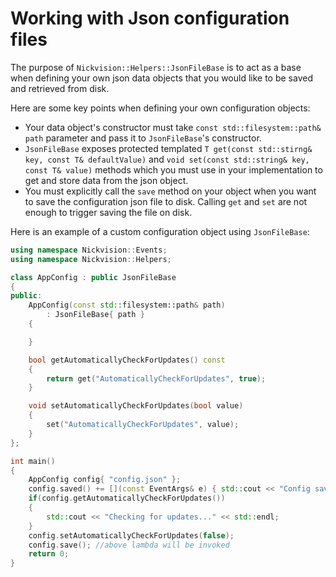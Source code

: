 # Working with Json configuration files
The purpose of `Nickvision::Helpers::JsonFileBase` is to act as a base when defining your own json data objects that you would like to be saved and retrieved from disk.

Here are some key points when defining your own configuration objects:
- Your data object's constructor must take `const std::filesystem::path& path` parameter and pass it to `JsonFileBase`'s constructor. 
- `JsonFileBase` exposes protected templated `T get(const std::stirng& key, const T& defaultValue)` and `void set(const std::string& key, const T& value)` methods which you must use in your implementation to get and store data from the json object.
- You must explicitly call the `save` method on your object when you want to save the configuration json file to disk. Calling `get` and `set` are not enough to trigger saving the file on disk.

Here is an example of a custom configuration object using `JsonFileBase`:
```cpp
using namespace Nickvision::Events;
using namespace Nickvision::Helpers;

class AppConfig : public JsonFileBase
{
public:
    AppConfig(const std::filesystem::path& path)
        : JsonFileBase{ path } 
    { 

    }

    bool getAutomaticallyCheckForUpdates() const
    {
        return get("AutomaticallyCheckForUpdates", true);
    }

    void setAutomaticallyCheckForUpdates(bool value)
    {
        set("AutomaticallyCheckForUpdates", value);
    }
};

int main()
{
    AppConfig config{ "config.json" };
    config.saved() += [](const EventArgs& e) { std::cout << "Config saved to disk." << std::endl; };
    if(config.getAutomaticallyCheckForUpdates())
    {
        std::cout << "Checking for updates..." << std::endl;
    }
    config.setAutomaticallyCheckForUpdates(false);
    config.save(); //above lambda will be invoked
    return 0;
}
```
